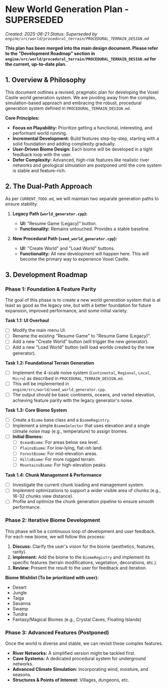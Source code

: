 # New World Generation Plan - SUPERSEDED

*Created: 2025-06-21*
*Status: Superseded by `engine/src/world/procedural_terrain/PROCEDURAL_TERRAIN_DESIGN.md`*

**This plan has been merged into the main design document. Please refer to the "Development Roadmap" section in `engine/src/world/procedural_terrain/PROCEDURAL_TERRAIN_DESIGN.md` for the current, up-to-date plan.**

## 1. Overview & Philosophy

This document outlines a revised, pragmatic plan for developing the Voxel Castle world generation system. We are pivoting away from the complex, simulation-based approach and embracing the robust, procedural generation system defined in `PROCEDURAL_TERRAIN_DESIGN.md`.

**Core Principles:**
- **Focus on Playability:** Prioritize getting a functional, interesting, and performant world running.
- **Incremental Development:** Build features step-by-step, starting with a solid foundation and adding complexity gradually.
- **User-Driven Biome Design:** Each biome will be developed in a tight feedback loop with the user.
- **Defer Complexity:** Advanced, high-risk features like realistic river networks and geological simulation are postponed until the core system is stable and feature-rich.

## 2. The Dual-Path Approach

As per `CURRENT_TODO.md`, we will maintain two separate generation paths to ensure stability:

1.  **Legacy Path (`world_generator.cpp`):**
    *   **UI:** "Resume Game (Legacy)" button.
    *   **Functionality:** Remains untouched. Provides a stable baseline.

2.  **New Procedural Path (`seed_world_generator.cpp`):**
    *   **UI:** "Create World" and "Load World" buttons.
    *   **Functionality:** All new development will happen here. This will become the primary way to experience Voxel Castle.

## 3. Development Roadmap

### Phase 1: Foundation & Feature Parity

The goal of this phase is to create a new world generation system that is at least as good as the legacy one, but with a better foundation for future expansion, improved performance, and some initial variety.

**Task 1.1: UI Overhaul**
- [ ] Modify the main menu UI.
- [ ] Rename the existing "Resume Game" to "Resume Game (Legacy)".
- [ ] Add a new "Create World" button (will trigger the new generator).
- [ ] Add a new "Load World" button (will load worlds created by the new generator).

**Task 1.2: Foundational Terrain Generation**
- [ ] Implement the 4-scale noise system (`Continental`, `Regional`, `Local`, `Micro`) as described in `PROCEDURAL_TERRAIN_DESIGN.md`.
- [ ] This will be implemented in `engine/src/world/seed_world_generator.cpp`.
- [ ] The output should be basic continents, oceans, and varied elevation, achieving feature parity with the legacy generator's noise.

**Task 1.3: Core Biome System**
- [ ] Create a `Biome` base class and a `BiomeRegistry`.
- [ ] Implement a simple `BiomeSelector` that uses elevation and a single climate noise map (e.g., temperature) to assign biomes.
- [ ] **Initial Biomes:**
    - [ ] `OceanBiome`: For areas below sea level.
    - [ ] `PlainsBiome`: For low-lying, flat-ish land.
    - [ ] `ForestBiome`: For mid-elevation areas.
    - [ ] `HillsBiome`: For more rugged terrain.
    - [ ] `MountainsBiome`: For high-elevation peaks.

**Task 1.4: Chunk Management & Performance**
- [ ] Investigate the current chunk loading and management system.
- [ ] Implement optimizations to support a wider visible area of chunks (e.g., 16-32 chunks view distance).
- [ ] Profile and optimize the chunk generation pipeline to ensure smooth performance.

### Phase 2: Iterative Biome Development

This phase will be a continuous loop of development and user feedback. For each new biome, we will follow this process:

1.  **Discuss:** Clarify the user's vision for the biome (aesthetics, features, rarity).
2.  **Implement:** Add the biome to the `BiomeRegistry` and implement its specific features (terrain modifications, vegetation, decorations, etc.).
3.  **Review:** Present the result to the user for feedback and iteration.

**Biome Wishlist (To be prioritized with user):**
- Desert
- Jungle
- Taiga
- Savanna
- Swamp
- Tundra
- Fantasy/Magical Biomes (e.g., Crystal Caves, Floating Islands)

### Phase 3: Advanced Features (Postponed)

Once the world is diverse and stable, we can revisit these complex features.

- **River Networks:** A simplified version might be tackled first.
- **Cave Systems:** A dedicated procedural system for underground networks.
- **Advanced Climate Simulation:** Incorporating wind, moisture, and seasons.
- **Structures & Points of Interest:** Villages, dungeons, etc.
